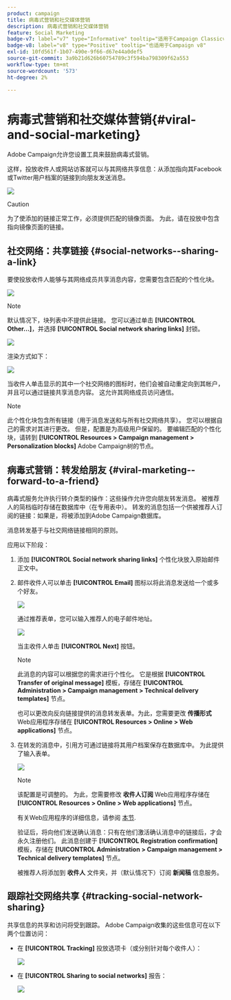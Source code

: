```yaml
---
product: campaign
title: 病毒式营销和社交媒体营销
description: 病毒式营销和社交媒体营销
feature: Social Marketing
badge-v7: label="v7" type="Informative" tooltip="适用于Campaign Classicv7"
badge-v8: label="v8" type="Positive" tooltip="也适用于Campaign v8"
exl-id: 10fd561f-1b07-490e-9f66-d67e44a0def5
source-git-commit: 3a9b21d626b60754789c3f594ba798309f62a553
workflow-type: tm+mt
source-wordcount: '573'
ht-degree: 2%

---
```


# 病毒式营销和社交媒体营销{#viral-and-social-marketing}



Adobe Campaign允许您设置工具来鼓励病毒式营销。

这样，投放收件人或网站访客就可以与其网络共享信息：从添加指向其Facebook或Twitter用户档案的链接到向朋友发送消息。

![](assets/s_ncs_user_viral_icons.png)

>[!CAUTION]
>
>为了使添加的链接正常工作，必须提供匹配的镜像页面。 为此，请在投放中包含指向镜像页面的链接。

## 社交网络：共享链接 {#social-networks--sharing-a-link}

要使投放收件人能够与其网络成员共享消息内容，您需要包含匹配的个性化块。

![](assets/s_ncs_user_viral_add_link.png)

>[!NOTE]
>
>默认情况下，块列表中不提供此链接。 您可以通过单击 **[!UICONTROL Other...]**，并选择 **[!UICONTROL Social network sharing links]** 封锁。

![](assets/s_ncs_user_viral_add_link_via_others.png)

渲染方式如下：

![](assets/s_ncs_user_viral_add_link_rendering.png)

当收件人单击显示的其中一个社交网络的图标时，他们会被自动重定向到其帐户，并且可以通过链接共享消息内容。 这允许其网络成员访问通信。

>[!NOTE]
>
>此个性化块包含所有链接（用于消息发送和与所有社交网络共享）。 您可以根据自己的需求对其进行更改。 但是，配置是为高级用户保留的。 要编辑匹配的个性化块，请转到 **[!UICONTROL Resources > Campaign management > Personalization blocks]** Adobe Campaign树的节点。

## 病毒式营销：转发给朋友 {#viral-marketing--forward-to-a-friend}

病毒式服务允许执行转介类型的操作：这些操作允许您向朋友转发消息。 被推荐人的简档临时存储在数据库中（在专用表中）。 转发的消息包括一个供被推荐人订阅的链接：如果是，将被添加到Adobe Campaign数据库。

消息转发基于与社交网络链接相同的原则。

应用以下阶段：

1. 添加 **[!UICONTROL Social network sharing links]** 个性化块放入原始邮件正文中。
1. 邮件收件人可以单击 **[!UICONTROL Email]** 图标以将此消息发送给一个或多个好友。

   ![](assets/s_ncs_user_viral_email_link.png)

   通过推荐表单，您可以输入推荐人的电子邮件地址。

   ![](assets/s_ncs_user_viral_email_msg.png)

   当主收件人单击 **[!UICONTROL Next]** 按钮。

   >[!NOTE]
   >
   >此消息的内容可以根据您的需求进行个性化。 它是根据 **[!UICONTROL Transfer of original message]** 模板，存储在 **[!UICONTROL Administration > Campaign management > Technical delivery templates]** 节点。
   >
   >也可以更改向反向链接提供的消息转发表单。为此，您需要更改 **传播形式** Web应用程序存储在 **[!UICONTROL Resources > Online > Web applications]** 节点。

1. 在转发的消息中，引用方可通过链接将其用户档案保存在数据库中。 为此提供了输入表单。

   ![](assets/s_ncs_user_viral_create_account_form.png)

   >[!NOTE]
   >
   >该配置是可调整的。 为此，您需要修改 **收件人订阅** Web应用程序存储在 **[!UICONTROL Resources > Online > Web applications]** 节点。
   >
   >有关Web应用程序的详细信息，请参阅 [本节](../../web/using/about-web-applications.md).

   验证后，将向他们发送确认消息：只有在他们激活确认消息中的链接后，才会永久注册他们。 此消息创建于 **[!UICONTROL Registration confirmation]** 模板，存储在 **[!UICONTROL Administration > Campaign management > Technical delivery templates]** 节点。

   被推荐人将添加到 **收件人** 文件夹，并（默认情况下）订阅 **新闻稿** 信息服务。

## 跟踪社交网络共享 {#tracking-social-network-sharing}

共享信息的共享和访问将受到跟踪。 Adobe Campaign收集的这些信息可在以下两个位置访问：

* 在 **[!UICONTROL Tracking]** 投放选项卡（或分别针对每个收件人）：

  ![](assets/s_ncs_user_network_del_tracking_tab.png)

* 在 **[!UICONTROL Sharing to social networks]** 报告：

  ![](assets/s_ncs_user_viral_report.png)
